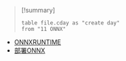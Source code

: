 > [!summary] 
> ```dataview
> table file.cday as "create day"
> from "11 ONNX"

- [ONNXRUNTIME](../../../11%20ONNX/ONNXRUNTIME.md)
- [部署ONNX](../../../11%20ONNX/部署ONNX.md)
